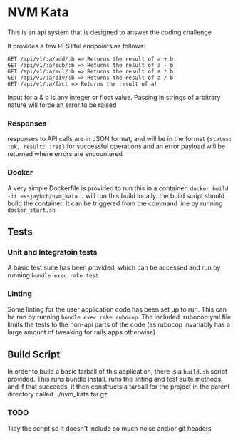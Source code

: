 # NVM Kata

This is an api system that is designed to answer the coding challenge

It provides a few RESTful endpoints as follows:

    GET /api/v1/:a/add/:b => Returns the result of a + b
    GET /api/v1/:a/sub/:b => Returns the result of a - b
    GET /api/v1/:a/mul/:b => Returns the result of a * b
    GET /api/v1/:a/div/:b => Returns the result of a / b
    GET /api/v1/:a/fact => Returns the result of a!

Input for a & b is any integer or float value. Passing in strings of arbitrary nature will force an error to be raised

### Responses
responses to API calls are in JSON format, and will be in the format `{status: :ok, result: :res}` for successful operations and an error payload will be returned where errors are encountered


### Docker
A very simple Dockerfile is provided to run this in a container: `docker build -it essjayhch/nvm_kata .` will run this build locally.
the build script should build the container. It can be triggered from the command line by running `docker_start.sh`

## Tests
### Unit and Integratoin tests
A basic test suite has been provided, which can be accessed and run by running `bundle exec rake test`
### Linting
Some linting for the user application code has been set up to run. This can be run by running `bundle exec rake rubocop`. The included .rubocop.yml file limits the tests to the non-api parts of the code (as rubocop invariably has a large amount of tweaking for rails apps otherwise)

## Build Script
In order to build a basic tarball of this application, there is a `build.sh` script provided. This runs bundle install, runs the linting and test suite methods, and if that succeeds, it then constructs a tarball for the project in the parent directory called ../nvm_kata.tar.gz
### TODO
Tidy the script so it doesn't include so much noise and/or git headers



